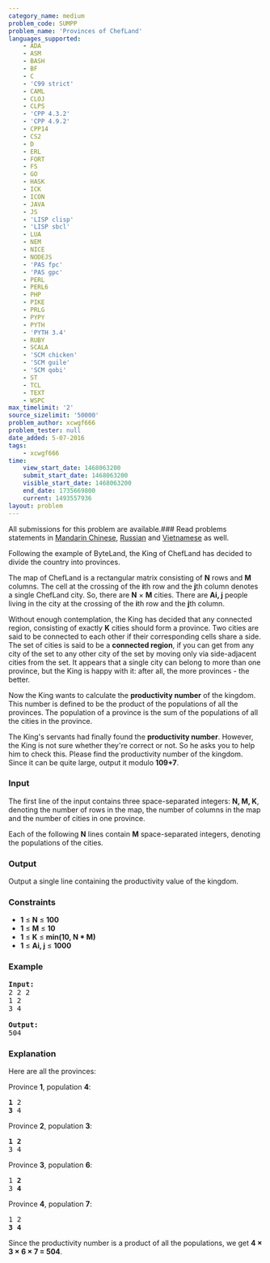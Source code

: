```yaml
---
category_name: medium
problem_code: SUMPP
problem_name: 'Provinces of ChefLand'
languages_supported:
    - ADA
    - ASM
    - BASH
    - BF
    - C
    - 'C99 strict'
    - CAML
    - CLOJ
    - CLPS
    - 'CPP 4.3.2'
    - 'CPP 4.9.2'
    - CPP14
    - CS2
    - D
    - ERL
    - FORT
    - FS
    - GO
    - HASK
    - ICK
    - ICON
    - JAVA
    - JS
    - 'LISP clisp'
    - 'LISP sbcl'
    - LUA
    - NEM
    - NICE
    - NODEJS
    - 'PAS fpc'
    - 'PAS gpc'
    - PERL
    - PERL6
    - PHP
    - PIKE
    - PRLG
    - PYPY
    - PYTH
    - 'PYTH 3.4'
    - RUBY
    - SCALA
    - 'SCM chicken'
    - 'SCM guile'
    - 'SCM qobi'
    - ST
    - TCL
    - TEXT
    - WSPC
max_timelimit: '2'
source_sizelimit: '50000'
problem_author: xcwgf666
problem_tester: null
date_added: 5-07-2016
tags:
    - xcwgf666
time:
    view_start_date: 1468063200
    submit_start_date: 1468063200
    visible_start_date: 1468063200
    end_date: 1735669800
    current: 1493557936
layout: problem
---
```

All submissions for this problem are available.###  Read problems statements in [Mandarin Chinese](http://www.codechef.com/download/translated/SNCKFL16/mandarin/SUMPP.pdf), [Russian](http://www.codechef.com/download/translated/SNCKFL16/russian/SUMPP.pdf) and [Vietnamese](http://www.codechef.com/download/translated/SNCKFL16/vietnamese/SUMPP.pdf) as well.

Following the example of ByteLand, the King of ChefLand has decided to divide the country into provinces.

The map of ChefLand is a rectangular matrix consisting of **N** rows and **M** columns. The cell at the crossing of the **i**th row and the **j**th column denotes a single ChefLand city. So, there are **N** × **M** cities. There are **Ai, j** people living in the city at the crossing of the **i**th row and the **j**th column.

Without enough contemplation, the King has decided that any connected region, consisting of exactly **K** cities should form a province. Two cities are said to be connected to each other if their corresponding cells share a side. The set of cities is said to be a **connected region**, if you can get from any city of the set to any other city of the set by moving only via side-adjacent cities from the set. It appears that a single city can belong to more than one province, but the King is happy with it: after all, the more provinces - the better.

Now the King wants to calculate the **productivity number** of the kingdom. This number is defined to be the product of the populations of all the provinces. The population of a province is the sum of the populations of all the cities in the province.

The King's servants had finally found the **productivity number**. However, the King is not sure whether they're correct or not. So he asks you to help him to check this. Please find the productivity number of the kingdom. Since it can be quite large, output it modulo **109+7**.

### Input

The first line of the input contains three space-separated integers: **N, M, K**, denoting the number of rows in the map, the number of columns in the map and the number of cities in one province.

Each of the following **N** lines contain **M** space-separated integers, denoting the populations of the cities.

### Output

Output a single line containing the productivity value of the kingdom.

### Constraints

- **1** ≤ **N** ≤ **100**
- **1** ≤ **M** ≤ **10**
- **1** ≤ **K** ≤ **min(10, N \* M)**
- **1** ≤ **Ai, j** ≤ **1000**

### Example

<pre><b>Input:</b>
<tt>2 2 2
1 2
3 4</tt>

<b>Output:</b>
<tt>504</tt>
</pre>
### Explanation

Here are all the provinces:

Province **1**, population **4**:

<pre><tt><b>1</b> 2
<b>3</b> 4</tt>
</pre>
Province **2**, population **3**:

<pre><tt><b>1 2</b>
3 4</tt>
</pre>
Province **3**, population **6**:

<pre><tt>1 <b>2</b>
3 <b>4</b></tt>
</pre>
Province **4**, population **7**:

<pre><tt>1 2
<b>3 4</b></tt>
</pre>
Since the productivity number is a product of all the populations, we get **4 × 3 × 6 × 7 = 504**.
